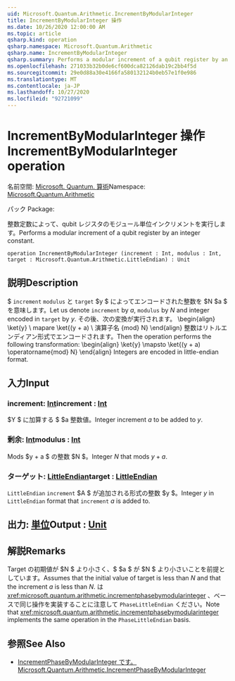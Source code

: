 ```yaml
---
uid: Microsoft.Quantum.Arithmetic.IncrementByModularInteger
title: IncrementByModularInteger 操作
ms.date: 10/26/2020 12:00:00 AM
ms.topic: article
qsharp.kind: operation
qsharp.namespace: Microsoft.Quantum.Arithmetic
qsharp.name: IncrementByModularInteger
qsharp.summary: Performs a modular increment of a qubit register by an integer constant.
ms.openlocfilehash: 271033b32b0de6cf600dca82126dab19c2bb4f5d
ms.sourcegitcommit: 29e0d88a30e4166fa580132124b0eb57e1f0e986
ms.translationtype: MT
ms.contentlocale: ja-JP
ms.lasthandoff: 10/27/2020
ms.locfileid: "92721099"
---
```

# <a name="incrementbymodularinteger-operation"></a><span data-ttu-id="218cc-102">IncrementByModularInteger 操作</span><span class="sxs-lookup"><span data-stu-id="218cc-102">IncrementByModularInteger operation</span></span>

<span data-ttu-id="218cc-103">名前空間: [Microsoft. Quantum. 算術](xref:Microsoft.Quantum.Arithmetic)</span><span class="sxs-lookup"><span data-stu-id="218cc-103">Namespace: [Microsoft.Quantum.Arithmetic](xref:Microsoft.Quantum.Arithmetic)</span></span>

<span data-ttu-id="218cc-104">パック [](https://nuget.org/packages/)</span><span class="sxs-lookup"><span data-stu-id="218cc-104">Package: [](https://nuget.org/packages/)</span></span>


<span data-ttu-id="218cc-105">整数定数によって、qubit レジスタのモジュール単位インクリメントを実行します。</span><span class="sxs-lookup"><span data-stu-id="218cc-105">Performs a modular increment of a qubit register by an integer constant.</span></span>

```qsharp
operation IncrementByModularInteger (increment : Int, modulus : Int, target : Microsoft.Quantum.Arithmetic.LittleEndian) : Unit
```


## <a name="description"></a><span data-ttu-id="218cc-106">説明</span><span class="sxs-lookup"><span data-stu-id="218cc-106">Description</span></span>

<span data-ttu-id="218cc-107">$ `increment` `modulus` と `target` $y $ によってエンコードされた整数を $N $a $ を意味します。</span><span class="sxs-lookup"><span data-stu-id="218cc-107">Let us denote `increment` by $a$, `modulus` by $N$ and integer encoded in `target` by $y$.</span></span>
<span data-ttu-id="218cc-108">その後、次の変換が実行されます。 \begin{align} \ket{y} \ mapare \ket{(y + a) \ 演算子名 {mod} N} \end{align} 整数はリトルエンディアン形式でエンコードされます。</span><span class="sxs-lookup"><span data-stu-id="218cc-108">Then the operation performs the following transformation: \begin{align} \ket{y} \mapsto \ket{(y + a) \operatorname{mod} N} \end{align} Integers are encoded in little-endian format.</span></span>

## <a name="input"></a><span data-ttu-id="218cc-109">入力</span><span class="sxs-lookup"><span data-stu-id="218cc-109">Input</span></span>

### <a name="increment--int"></a><span data-ttu-id="218cc-110">increment: [Int](xref:microsoft.quantum.lang-ref.int)</span><span class="sxs-lookup"><span data-stu-id="218cc-110">increment : [Int](xref:microsoft.quantum.lang-ref.int)</span></span>

<span data-ttu-id="218cc-111">$Y $ に加算する $ $a 整数値。</span><span class="sxs-lookup"><span data-stu-id="218cc-111">Integer increment $a$ to be added to $y$.</span></span>


### <a name="modulus--int"></a><span data-ttu-id="218cc-112">剰余: [Int](xref:microsoft.quantum.lang-ref.int)</span><span class="sxs-lookup"><span data-stu-id="218cc-112">modulus : [Int](xref:microsoft.quantum.lang-ref.int)</span></span>

<span data-ttu-id="218cc-113">Mods $y + a $ の整数 $N $。</span><span class="sxs-lookup"><span data-stu-id="218cc-113">Integer $N$ that mods $y + a$.</span></span>


### <a name="target--littleendian"></a><span data-ttu-id="218cc-114">ターゲット: [LittleEndian](xref:Microsoft.Quantum.Arithmetic.LittleEndian)</span><span class="sxs-lookup"><span data-stu-id="218cc-114">target : [LittleEndian](xref:Microsoft.Quantum.Arithmetic.LittleEndian)</span></span>

<span data-ttu-id="218cc-115">`LittleEndian` `increment` $A $ が追加される形式の整数 $y $。</span><span class="sxs-lookup"><span data-stu-id="218cc-115">Integer $y$ in `LittleEndian` format that `increment` $a$ is added to.</span></span>



## <a name="output--unit"></a><span data-ttu-id="218cc-116">出力: [単位](xref:microsoft.quantum.lang-ref.unit)</span><span class="sxs-lookup"><span data-stu-id="218cc-116">Output : [Unit](xref:microsoft.quantum.lang-ref.unit)</span></span>



## <a name="remarks"></a><span data-ttu-id="218cc-117">解説</span><span class="sxs-lookup"><span data-stu-id="218cc-117">Remarks</span></span>

<span data-ttu-id="218cc-118">Target の初期値が $N $ より小さく、$ $a $ が $N $ より小さいことを前提としています。</span><span class="sxs-lookup"><span data-stu-id="218cc-118">Assumes that the initial value of target is less than $N$ and that the increment $a$ is less than $N$.</span></span>
<span data-ttu-id="218cc-119">は <xref:microsoft.quantum.arithmetic.incrementphasebymodularinteger> 、ベースで同じ操作を実装することに注意して `PhaseLittleEndian` ください。</span><span class="sxs-lookup"><span data-stu-id="218cc-119">Note that <xref:microsoft.quantum.arithmetic.incrementphasebymodularinteger> implements the same operation in the `PhaseLittleEndian` basis.</span></span>

## <a name="see-also"></a><span data-ttu-id="218cc-120">参照</span><span class="sxs-lookup"><span data-stu-id="218cc-120">See Also</span></span>

- [<span data-ttu-id="218cc-121">IncrementPhaseByModularInteger です。</span><span class="sxs-lookup"><span data-stu-id="218cc-121">Microsoft.Quantum.Arithmetic.IncrementPhaseByModularInteger</span></span>](xref:Microsoft.Quantum.Arithmetic.IncrementPhaseByModularInteger)